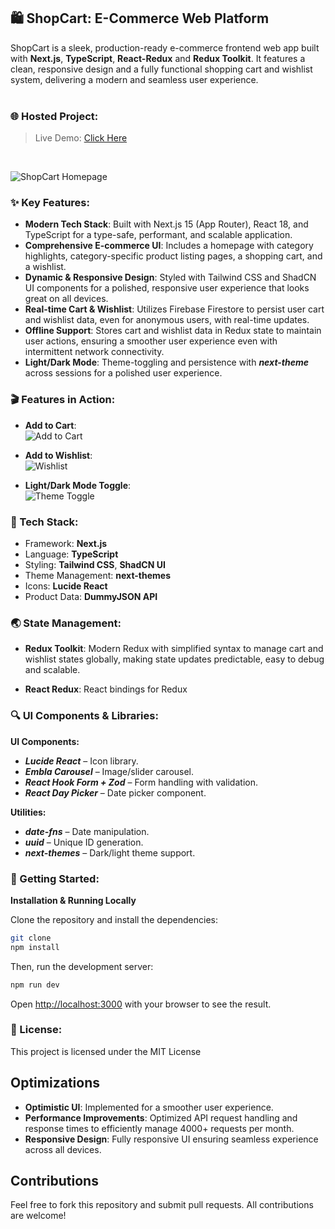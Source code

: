 ## 🛍️ ShopCart: E-Commerce Web Platform 

ShopCart is a sleek, production-ready e-commerce frontend web app built with **Next.js**, **TypeScript**, **React-Redux** and **Redux Toolkit**. It features a clean, responsive design and a fully functional shopping cart and wishlist system, delivering a modern and seamless user experience. 
<br/>
<br/>
### 🌐 Hosted Project:
  > Live Demo: [Click Here ](https://ecommerce-shopping-app-lilac.vercel.app)
<br/>

![ShopCart Homepage](https://storage.googleapis.com/studioprod-55291.appspot.com/6c6c5963-718c-4573-8951-6979e953835f/projects/cqjmp7i48i/github_readme_shopcart.png)

### ✨ Key Features:

*   **Modern Tech Stack**: Built with Next.js 15 (App Router), React 18, and TypeScript for a type-safe, performant, and scalable application.
*   **Comprehensive E-commerce UI**: Includes a homepage with category highlights, category-specific product listing pages, a shopping cart, and a wishlist.
*   **Dynamic & Responsive Design**: Styled with Tailwind CSS and ShadCN UI components for a polished, responsive user experience that looks great on all devices.
*   **Real-time Cart & Wishlist**: Utilizes Firebase Firestore to persist user cart and wishlist data, even for anonymous users, with real-time updates.
*   **Offline Support**: Stores cart and wishlist data in Redux state to maintain user actions, ensuring a smoother user experience even with intermittent network connectivity.
*   **Light/Dark Mode**: Theme-toggling and persistence with ***next-theme*** across sessions for a polished user experience.

### 🎬 Features in Action:

- **Add to Cart**:  
  ![Add to Cart](public/add-to-cart.gif)  

- **Add to Wishlist**:  
  ![Wishlist](public/wishlist.gif)  

- **Light/Dark Mode Toggle**:  
  ![Theme Toggle](public/theme-toggle.gif)  

### 💼 Tech Stack:

- Framework:  **Next.js**  
- Language:  **TypeScript**  
- Styling:  **Tailwind CSS**, **ShadCN UI**  
- Theme Management:  **next-themes**  
- Icons:  **Lucide React**  
- Product Data:  **DummyJSON API**  


### 🌏 State Management: 

*  **Redux Toolkit**: Modern Redux with simplified syntax to manage cart and wishlist states globally, making state updates predictable, easy to debug and scalable.

*  **React Redux**: React bindings for Redux


### 🔍 UI Components & Libraries:

   **UI Components:**

- ***Lucide React*** – Icon library.  
- ***Embla Carousel*** – Image/slider carousel.   
- ***React Hook Form + Zod*** – Form handling with validation.  
- ***React Day Picker*** – Date picker component.  

**Utilities:**
 
- ***date-fns*** – Date manipulation.  
- ***uuid*** – Unique ID generation.  
- ***next-themes*** – Dark/light theme support.


### 🚀 Getting Started:

<!-- **1. Firebase Setup**

This project requires a Firebase project to handle the cart and wishlist functionality.

1.  Go to the [Firebase Console](https://console.firebase.google.com/) and create a new project.
2.  In your project, navigate to the **Build** section and click on **Firestore Database**.
3.  Click **Create database** and start in **test mode**. This is crucial for the application to have read/write access.
4.  Go to your Project Settings (click the gear icon) and find your web app's Firebase configuration object.
5.  Copy these credentials into the `.env` file in the root of this project, following the format provided in the file. -->
**Installation & Running Locally**

  Clone the repository and install the dependencies:

```bash
git clone 
npm install
```

Then, run the development server:

```bash
npm run dev
```

Open [http://localhost:3000](http://localhost:3000) with your browser to see the result.


### 📜 License: 
This project is licensed under the MIT License

## Optimizations

- **Optimistic UI**: Implemented for a smoother user experience.
- **Performance Improvements**: Optimized API request handling and response times to efficiently manage 4000+ requests per month.
- **Responsive Design**: Fully responsive UI ensuring seamless experience across all devices.

## Contributions

Feel free to fork this repository and submit pull requests. All contributions are welcome!

